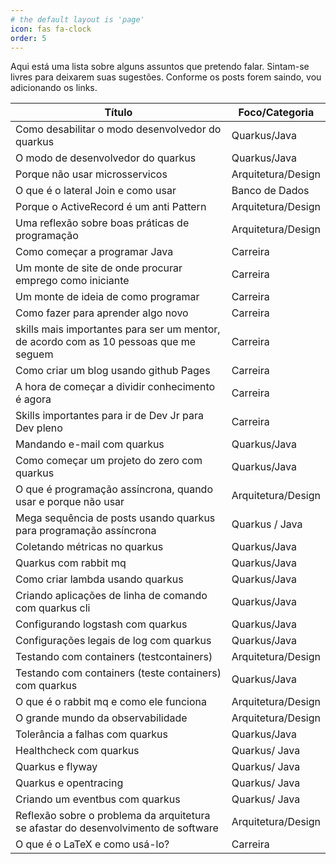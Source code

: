 ```yaml
---
# the default layout is 'page'
icon: fas fa-clock
order: 5
---
```


Aqui está uma lista sobre alguns assuntos que pretendo falar. Sintam-se livres para deixarem suas sugestões. Conforme os posts forem saindo, vou adicionando os links.

|Título | Foco/Categoria |
|---|---|
|Como desabilitar o modo desenvolvedor do quarkus | Quarkus/Java|
|O modo de desenvolvedor do quarkus | Quarkus/Java|
|Porque não usar microsservicos | Arquitetura/Design | 
|O que é o lateral Join e como usar | Banco de Dados|
|Porque o ActiveRecord é um anti Pattern | Arquitetura/Design|
|Uma reflexão sobre boas práticas de programação | Arquitetura/Design|
|Como começar a programar Java | Carreira |
|Um monte de site de onde procurar emprego como iniciante | Carreira |
|Um monte de ideia de como programar | Carreira |
|Como fazer para aprender algo novo | Carreira |
|skills mais importantes para ser um mentor, de acordo com as 10 pessoas que me seguem | Carreira | 
| Como criar um blog usando github Pages | Carreira |
| A hora de começar a dividir conhecimento é agora | Carreira |
| Skills importantes para ir de Dev Jr para Dev pleno | Carreira |
| Mandando e-mail com quarkus | Quarkus/Java|
|Como começar um projeto do zero com quarkus | Quarkus/Java|
|O que é programação assíncrona, quando usar e porque não usar | Arquitetura/Design|
|Mega sequência de posts usando quarkus para programação assíncrona| Quarkus / Java|
|Coletando métricas no quarkus | Quarkus/Java|
|Quarkus com rabbit mq | Quarkus/Java|
|Como criar lambda usando quarkus | Quarkus/Java|
|Criando aplicações de linha de comando com quarkus cli| Quarkus/Java|
|Configurando logstash com quarkus | Quarkus/Java|
|Configurações legais de log com quarkus | Quarkus/Java|
|Testando com containers (testcontainers) | Arquitetura/Design |
|Testando com containers (teste containers) com quarkus | Quarkus/Java|
|O que é o rabbit mq e como ele funciona  | Arquitetura/Design|
|O grande mundo da observabilidade | Arquitetura/Design|
|Tolerância a falhas com quarkus | Quarkus/Java |
|Healthcheck com quarkus | Quarkus/ Java|
|Quarkus e flyway| Quarkus/ Java|
|Quarkus e opentracing | Quarkus/ Java|
|Criando um eventbus com quarkus| Quarkus/ Java|
|Reflexão sobre o problema da arquitetura se afastar do desenvolvimento de software | Arquitetura/Design|
|O que é o LaTeX e como usá-lo?| Carreira|